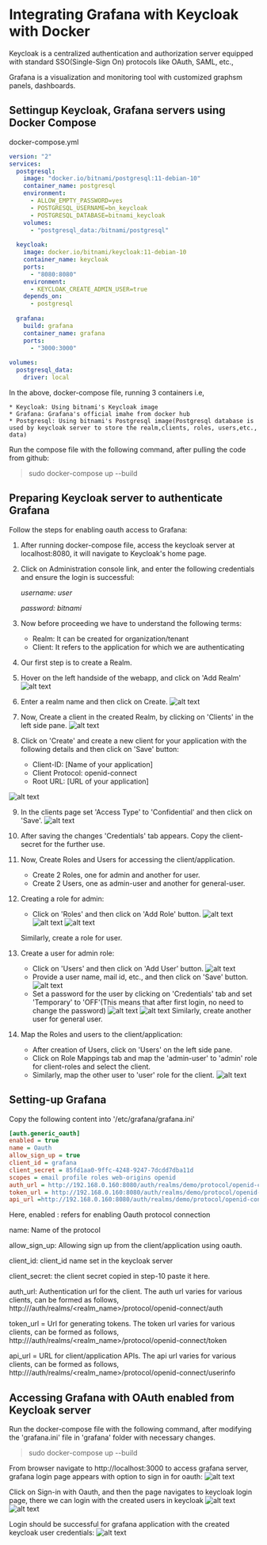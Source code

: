 # Integrating Grafana with Keycloak with Docker

Keycloak is a centralized authentication and authorization server equipped with standard SSO(Single-Sign On) protocols like OAuth, SAML, etc.,

Grafana is a visualization and monitoring tool with customized graphsm panels, dashboards.

## Settingup Keycloak, Grafana servers using Docker Compose
docker-compose.yml
```yml
version: "2"
services:
  postgresql:
    image: "docker.io/bitnami/postgresql:11-debian-10"
    container_name: postgresql
    environment:
      - ALLOW_EMPTY_PASSWORD=yes
      - POSTGRESQL_USERNAME=bn_keycloak
      - POSTGRESQL_DATABASE=bitnami_keycloak
    volumes:
      - "postgresql_data:/bitnami/postgresql"
  
  keycloak:
    image: docker.io/bitnami/keycloak:11-debian-10
    container_name: keycloak
    ports:
      - "8080:8080"
    environment:
      - KEYCLOAK_CREATE_ADMIN_USER=true
    depends_on:
      - postgresql
  
  grafana:
    build: grafana
    container_name: grafana
    ports:
      - "3000:3000"
  
volumes:
  postgresql_data:
    driver: local
```


In the above, docker-compose file, running 3 containers i.e,

    * Keycloak: Using bitnami's Keycloak image
    * Grafana: Grafana's official imahe from docker hub
    * Postgresql: Using bitnami's Postgresql image(Postgresql database is used by keycloak server to store the realm,clients, roles, users,etc., data)

Run the compose file with the following command, after pulling the code from github:
> sudo docker-compose up --build

## Preparing Keycloak server to authenticate Grafana
Follow the steps for enabling oauth access to Grafana:
1. After running docker-compose file, access the keycloak server at localhost:8080, it will navigate to Keycloak's home page.
2. Click on Administration console link, and enter the following credentials and ensure the login is successful:

    *username: user*

    *password: bitnami*

3. Now before proceeding we have to understand the following terms:

    * Realm: It can be created for organization/tenant
    * Client: It refers to the application for which we are authenticating
4. Our first step is to create a Realm.
5. Hover on the left handside of the webapp, and click on 'Add Realm'
![alt text]( images/add_realm.png )

6. Enter a realm name and then click on Create.
![alt text]( images/create_realm.png )

7. Now, Create a client in the created Realm, by clicking on 'Clients' in the left side pane.
![alt text]( images/clients.png )

8. Click on 'Create' and create a new client for your application with the following details and then click on 'Save' button:
    * Client-ID: [Name of your application]
    * Client Protocol: openid-connect
    * Root URL: [URL of your application]

 ![alt text]( images/create_client.png )

9. In the clients page set 'Access Type' to 'Confidential' and then click on  'Save'.
![alt text]( images/add_client_page.png )

10. After saving the changes 'Credentials' tab appears. Copy the client-secret for the further use.

11. Now, Create Roles and Users for accessing the client/application.
    * Create 2 Roles, one for admin and another for user.
    * Create 2 Users, one as admin-user and another for general-user.

12. Creating a role for admin:
    * Click on 'Roles' and then click on 'Add Role' button.
    ![alt text]( images/select_roles.png )
    ![alt text]( images/add_role.png )
    ![alt text]( images/create_role.png )

    Similarly, create a role for user.

13. Create a user for admin role:
    * Click on 'Users' and then click on 'Add User' button.
    ![alt text]( images/select_users.png )
    * Provide a user name, mail id, etc., and then click on 'Save' button.
    ![alt text]( images/create_role.png )
    * Set a password for the user by clicking on 'Credentials' tab and set 'Temporary' to 'OFF'(This means that after first login, no need to change the password)
    ![alt text]( images/set_password_1.png )
    ![alt text]( images/set_password.png )
    Similarly, create another user for general user.

14. Map the Roles and users to the client/application:
    * After creation of Users, click on 'Users' on the left side pane.
    * Click on Role Mappings tab and map the 'admin-user' to 'admin' role for client-roles and select the client.
    * Similarly, map the other user to 'user' role for the client.
    ![alt text]( images/role_mapping.png )

## Setting-up Grafana
Copy the following content into '/etc/grafana/grafana.ini'
```ini
[auth.generic_oauth]
enabled = true
name = Oauth
allow_sign_up = true
client_id = grafana
client_secret = 85fd1aa0-9ffc-4248-9247-7dcdd7dba11d
scopes = email profile roles web-origins openid
auth_url = http://192.168.0.160:8080/auth/realms/demo/protocol/openid-connect/auth
token_url = http://192.168.0.160:8080/auth/realms/demo/protocol/openid-connect/token
api_url =http://192.168.0.160:8080/auth/realms/demo/protocol/openid-connect/userinfo
```

Here,
enabled : refers for enabling Oauth protocol connection

name: Name of the protocol

allow_sign_up: Allowing sign up from the client/application using oauth.

client_id: client_id name set in the keycloak server

client_secret: the client secret copied in step-10 paste it here.

auth_url: Authentication url for the client. The auth url varies for various clients, can be formed as follows,
http://<domain-name>/auth/realms/<realm_name>/protocol/openid-connect/auth

token_url = Url for generating tokens. The token url varies for various clients, can be formed as follows,
http://<domain-name>/auth/realms/<realm_name>/protocol/openid-connect/token

api_url = URL for client/application APIs. The api url varies for various clients, can be formed as follows,
http://<domain-name>/auth/realms/<realm_name>/protocol/openid-connect/userinfo

## Accessing Grafana with OAuth enabled from Keycloak server
Run the docker-compose file with the following command, after modifying the 'grafana.ini' file in 'grafana' folder with necessary changes.
> sudo docker-compose up --build


From browser navigate to http://localhost:3000 to access grafana server, grafana login page appears with option to sign in for oauth:
![alt text]( images/grafana_login.png )


Click on Sign-in with Oauth, and then the page navigates to keycloak login page, there we can login with the created users in keycloak
![alt text]( images/login_page_1.png )
![alt text]( images/login_page_2.png )


Login should be successful for grafana application with the created keycloak user credentials:
![alt text]( images/after_login.png )
